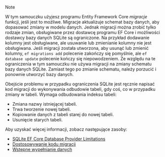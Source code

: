 
> [!NOTE]
> W tym samouczku użyjesz programu Entity Framework Core *migracje* funkcji, jeśli jest to możliwe. Migracje aktualizuje schemat bazy danych, aby dopasować zmiany w modelu danych. Jednak migracji można zrobić tylko rodzaje zmian, obsługiwane przez dostawcę programu EF Core i możliwości dostawcy bazy danych SQLite są ograniczone. Na przykład dodawanie kolumny jest obsługiwane, ale usuwanie lub zmienianie kolumny nie jest obsługiwana. Jeśli migracji została utworzona, aby usunąć lub zmienić kolumny, `ef migrations add` polecenie zakończy się pomyślnie, ale `ef database update` polecenie kończy się niepowodzeniem. Ze względu na te ograniczenia w tym samouczku nie używa migracji na zmiany schematu bazy danych SQLite. Zamiast tego po zmianie schematu, należy porzucić i ponownie utworzyć bazy danych.
>
>Obejście problemu w przypadku ograniczenia SQLite jest ręcznie napisać kod migracji do wykonywania odbudowie tabeli, gdy coś, co w przypadku zmiany w tabeli. Wymaga odbudowania indeksu tabeli:
>
>* Zmiana nazwy istniejącej tabeli.
>* Trwa tworzenie nowej tabeli.
>* Kopiowanie danych z tabeli starej do nowej tabeli.
>* Usunięcie starych tabeli.
>
>Aby uzyskać więcej informacji, zobacz następujące zasoby:
>
> * [SQLite EF Core Database Provider Limitations](/ef/core/providers/sqlite/limitations)
> * [Dostosowywanie kodu migracji](/ef/core/managing-schemas/migrations/#customize-migration-code)
> * [Wstępne wypełnianie danych](/ef/core/modeling/data-seeding)